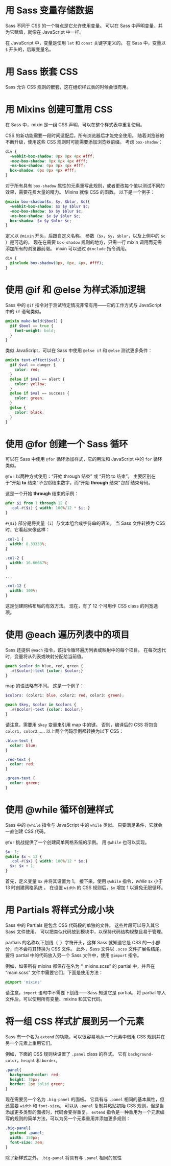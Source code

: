 # **用 Sass 变量存储数据**

Sass 不同于 CSS 的一个特点是它允许使用变量。 可以在 Sass 中声明变量，并为它赋值，就像在 JavaScript 中一样。

在 JavaScript 中，变量是使用 `let` 和 `const` 关键字定义的。 在 Sass 中，变量以 `$` 开头的，后跟变量名。

# **用 Sass 嵌套 CSS**

Sass 允许 CSS 规则的嵌套，这在组织样式表的时候会很有用。

# **用 Mixins 创建可重用 CSS**

在 Sass 中，mixin 是一组 CSS 声明，可以在整个样式表中重复使用。

CSS 的新功能需要一段时间适配后，所有浏览器后才能完全使用。 随着浏览器的不断升级，使用这些 CSS 规则时可能需要添加浏览器前缀。 考虑 `box-shadow`：

```scss
div {
  -webkit-box-shadow: 0px 0px 4px #fff;
  -moz-box-shadow: 0px 0px 4px #fff;
  -ms-box-shadow: 0px 0px 4px #fff;
  box-shadow: 0px 0px 4px #fff;
}
```

对于所有具有 `box-shadow` 属性的元素重写此规则，或者更改每个值以测试不同的效果，需要花费大量的精力。 Mixins 就像 CSS 的函数。 以下是一个例子：

```scss
@mixin box-shadow($x, $y, $blur, $c){ 
  -webkit-box-shadow: $x $y $blur $c;
  -moz-box-shadow: $x $y $blur $c;
  -ms-box-shadow: $x $y $blur $c;
  box-shadow: $x $y $blur $c;
}
```

定义以 `@mixin` 开头，后跟自定义名称。 参数（`$x`，`$y`，`$blur`，以及上例中的 `$c` ）是可选的。 现在在需要 `box-shadow` 规则的地方，只需一行 mixin 调用而无需添加所有的浏览器前缀。 mixin 可以通过 `@include` 指令调用。

```scss
div {
  @include box-shadow(0px, 0px, 4px, #fff);
}
```

# **使用 @if 和 @else 为样式添加逻辑**

Sass 中的 `@if` 指令对于测试特定情况非常有用——它的工作方式与 JavaScript 中的 `if` 语句类似。

```scss
@mixin make-bold($bool) {
  @if $bool == true {
    font-weight: bold;
  }
}
```

类似 JavaScript，可以在 Sass 中使用 `@else if` 和 `@else` 测试更多条件：

```scss
@mixin text-effect($val) {
  @if $val == danger {
    color: red;
  }
  @else if $val == alert {
    color: yellow;
  }
  @else if $val == success {
    color: green;
  }
  @else {
    color: black;
  }
}
```

# **使用 @for 创建一个 Sass 循环**

可以在 Sass 中使用 `@for` 循环添加样式，它的用法和 JavaScript 中的 `for` 循环类似。

`@for` 以两种方式使用：“开始 through 结束” 或 “开始 to 结束”。 主要区别在于“开始 **to** 结束”*不包括*结束数字，而“开始 **through** 结束”*包括* 结束号码。

这是一个开始 **through** 结束的示例：

```scss
@for $i from 1 through 12 {
  .col-#{$i} { width: 100%/12 * $i; }
}
```

`#{$i}` 部分是将变量（`i`）与文本组合成字符串的语法。 当 Sass 文件转换为 CSS 时，它看起来像这样：

```scss
.col-1 {
  width: 8.33333%;
}

.col-2 {
  width: 16.66667%;
}

...

.col-12 {
  width: 100%;
}
```

这是创建网格布局的有效方法。 现在，有了 12 个可用作 CSS class 的列宽选项。

# **使用 @each 遍历列表中的项目**

Sass 还提供 `@each` 指令，该指令循环遍历列表或映射中的每个项目。 在每次迭代时，变量将从列表或映射分配给当前值。

```scss
@each $color in blue, red, green {
  .#{$color}-text {color: $color;}
}
```

map 的语法略有不同。 这是一个例子：

```scss
$colors: (color1: blue, color2: red, color3: green);

@each $key, $color in $colors {
  .#{$color}-text {color: $color;}
}
```

请注意，需要用 `$key` 变量来引用 map 中的键。 否则，编译后的 CSS 将包含 `color1`，`color2`...... 以上两个代码示例都转换为以下 CSS：

```scss
.blue-text {
  color: blue;
}

.red-text {
  color: red;
}

.green-text {
  color: green;
}
```

# **使用 @while 循环创建样式**

Sass 中的 `@while` 指令与 JavaScript 中的 `while` 类似。 只要满足条件，它就会一直创建 CSS 代码。

`@for` 挑战提供了一个创建简单网格系统的示例。 用 `@while` 也可以实现。

```scss
$x: 1;
@while $x < 13 {
  .col-#{$x} { width: 100%/12 * $x;}
  $x: $x + 1;
}
```

首先，定义变量 `$x` 并将其设置为 1。 接下来，使用 `@while` 指令，*while* `$x` 小于 13 时创建网格系统 。 在设置 `width` 的 CSS 规则后，`$x` 增加 1 以避免无限循环。

# **用 Partials 将样式分成小块**

Sass 中的 Partials 是包含 CSS 代码段的单独的文件。 这些片段可以导入其它 Sass 文件使用。 可以把类似代码放到模块中，以保持代码结构规整且易于管理。

partials 的名称以下划线（`_`）字符开头，这样 Sass 就知道它是 CSS 的一小部分，而不会将其转换为 CSS 文件。 此外，Sass 文件以 `.scss` 文件扩展名结尾。 要将 partial 中的代码放入另一个 Sass 文件中，使用 `@import` 指令。

例如，如果所有 mixins 都保存在名为 “_mixins.scss” 的 partial 中，并且在 “main.scss” 文件中需要它们，下面是使用方法：

```scss
@import 'mixins'
```

请注意，`import` 语句中不需要下划线——Sass 知道它是 partial。 将 partial 导入文件后，可以使用所有变量、mixins 和其它代码。

# **将一组 CSS 样式扩展到另一个元素**

Sass 有一个名为 `extend` 的功能，可以很容易地从一个元素中借用 CSS 规则并在另一个元素上重用它们。

例如，下面的 CSS 规则块设置了 `.panel` class 的样式。 它有 `background-color`，`height` 和 `border`。

```scss
.panel{
  background-color: red;
  height: 70px;
  border: 2px solid green;
}
```

现在需要另一个名为 `.big-panel` 的面板。 它具有与 `.panel` 相同的基本属性，但还需要 `width` 和 `font-size`。 可以从 `.panel` 复制并粘贴初始 CSS 规则，但是当添加更多类型的面板时，代码会变得重复。 `extend` 指令是一种重用为一个元素编写的规则的简单方法，可以为另一个元素重用并添加更多规则：

```scss
.big-panel{
  @extend .panel;
  width: 150px;
  font-size: 2em;
}
```

除了新样式之外，`.big-panel` 将具有与 `.panel` 相同的属性

